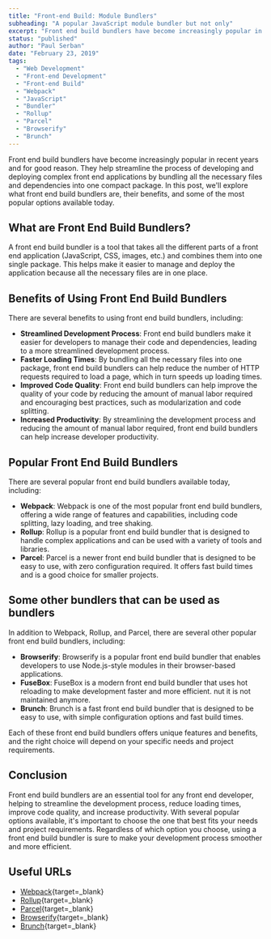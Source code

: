 ```yaml
---
title: "Front-end Build: Module Bundlers"
subheading: "A popular JavaScript module bundler but not only"
excerpt: "Front end build bundlers have become increasingly popular in recent years and for good reason. They help streamline the process of developing and deploying complex front end applications by bundling all the necessary files and dependencies into one compact package. In this post, we'll explore what front end build bundlers are, their benefits, and some of the most popular options available today."
status: "published"
author: "Paul Serban"
date: "February 23, 2019"
tags:
  - "Web Development"
  - "Front-end Development"
  - "Front-end Build"
  - "Webpack"
  - "JavaScript"
  - "Bundler"
  - "Rollup"
  - "Parcel"
  - "Browserify"
  - "Brunch"
---
```


Front end build bundlers have become increasingly popular in recent years and for good reason. They help streamline the process of developing and deploying complex front end applications by bundling all the necessary files and dependencies into one compact package. In this post, we'll explore what front end build bundlers are, their benefits, and some of the most popular options available today.

## What are Front End Build Bundlers?

A front end build bundler is a tool that takes all the different parts of a front end application (JavaScript, CSS, images, etc.) and combines them into one single package. This helps make it easier to manage and deploy the application because all the necessary files are in one place.

## Benefits of Using Front End Build Bundlers

There are several benefits to using front end build bundlers, including:

- **Streamlined Development Process**: Front end build bundlers make it easier for developers to manage their code and dependencies, leading to a more streamlined development process.
- **Faster Loading Times**: By bundling all the necessary files into one package, front end build bundlers can help reduce the number of HTTP requests required to load a page, which in turn speeds up loading times.
- **Improved Code Quality**: Front end build bundlers can help improve the quality of your code by reducing the amount of manual labor required and encouraging best practices, such as modularization and code splitting.
- **Increased Productivity**: By streamlining the development process and reducing the amount of manual labor required, front end build bundlers can help increase developer productivity.

## Popular Front End Build Bundlers

There are several popular front end build bundlers available today, including:

- **Webpack**: Webpack is one of the most popular front end build bundlers, offering a wide range of features and capabilities, including code splitting, lazy loading, and tree shaking.
- **Rollup**: Rollup is a popular front end build bundler that is designed to handle complex applications and can be used with a variety of tools and libraries.
- **Parcel**: Parcel is a newer front end build bundler that is designed to be easy to use, with zero configuration required. It offers fast build times and is a good choice for smaller projects.

## Some other bundlers that can be used as bundlers

In addition to Webpack, Rollup, and Parcel, there are several other popular front end build bundlers, including:

- **Browserify**: Browserify is a popular front end build bundler that enables developers to use Node.js-style modules in their browser-based applications.
- **FuseBox**: FuseBox is a modern front end build bundler that uses hot reloading to make development faster and more efficient. nut it is not maintained anymore.
- **Brunch**: Brunch is a fast front end build bundler that is designed to be easy to use, with simple configuration options and fast build times.

Each of these front end build bundlers offers unique features and benefits, and the right choice will depend on your specific needs and project requirements.

## Conclusion

Front end build bundlers are an essential tool for any front end developer, helping to streamline the development process, reduce loading times, improve code quality, and increase productivity. With several popular options available, it's important to choose the one that best fits your needs and project requirements. Regardless of which option you choose, using a front end build bundler is sure to make your development process smoother and more efficient.

## Useful URLs
- [Webpack](https://webpack.js.org/){target=_blank}
- [Rollup](https://www.rollupjs.org/){target=_blank}
- [Parcel](https://parceljs.org/){target=_blank}
- [Browserify](https://browserify.org/){target=_blank}
- [Brunch](https://brunch.io/){target=_blank}